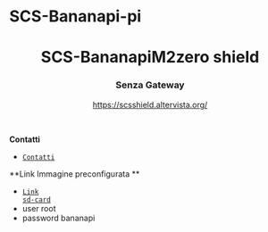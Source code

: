 # SCS-Bananapi-pi
 
<p align="center">
  <h1 align="center"> SCS-BananapiM2zero shield</h1>
  <h3 align="center">Senza Gateway</h3>
  
  <div align="center">
    <a href="https://scsshield.altervista.org/">https://scsshield.altervista.org/</a>
  </div>
</p>

<br>


**Contatti**
* <code><a href="http://scsshields.altervista.org/contatti.html">Contatti</a></code>


**Link Immagine preconfigurata **
* <code><a href="https://drive.google.com/file/d/1Vooc9f5S382XoMvbSZqWyfS-gKfrf4Li/view">Link sd-card</a></code>
* user root
* password bananapi
